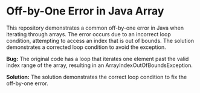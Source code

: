 # Off-by-One Error in Java Array
This repository demonstrates a common off-by-one error in Java when iterating through arrays.  The error occurs due to an incorrect loop condition, attempting to access an index that is out of bounds.  The solution demonstrates a corrected loop condition to avoid the exception.

**Bug:** The original code has a loop that iterates one element past the valid index range of the array, resulting in an ArrayIndexOutOfBoundsException.

**Solution:** The solution demonstrates the correct loop condition to fix the off-by-one error.